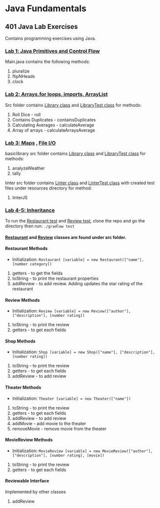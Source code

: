 # Java Fundamentals
## 401 Java Lab Exercises
Contains programming exercises using Java.

### [Lab 1: Java Primitives and Control Flow](https://github.com/joriefernandez/java-fundamentals/tree/master/basics)
Main.java contains the following methods:
1. pluralize
2. flipNHeads
3. clock

### [Lab 2: Arrays,for loops, imports, ArrayList](https://github.com/joriefernandez/java-fundamentals/tree/master/basiclibrary)
Src folder contains [Library class](https://github.com/joriefernandez/java-fundamentals/blob/master/basiclibrary/src/main/java/basiclibrary/Library.java) and [LibraryTest class](https://github.com/joriefernandez/java-fundamentals/blob/master/basiclibrary/src/test/java/basiclibrary/LibraryTest.java) for methods:
1. Roll Dice - roll
2. Contains Duplicates - containsDuplicates
3. Calculating Averages - calculateAverage
4. Array of arrays - calculateArraysAverage

### [Lab 3: Maps](https://github.com/joriefernandez/java-fundamentals/tree/master/basiclibrary) , [ File I/O](https://github.com/joriefernandez/java-fundamentals/tree/master/linter)
basiclibrary src folder contains [Library class](https://github.com/joriefernandez/java-fundamentals/blob/master/basiclibrary/src/main/java/basiclibrary/Library.java) and [LibraryTest class](https://github.com/joriefernandez/java-fundamentals/blob/master/basiclibrary/src/test/java/basiclibrary/LibraryTest.java) for methods:
1. analyzeWeather
2. tally

linter src folder contains [Linter class](https://github.com/joriefernandez/java-fundamentals/blob/master/linter/src/main/java/linter/Linter.java) and [LinterTest class](https://github.com/joriefernandez/java-fundamentals/blob/master/linter/src/test/java/linter/LinterTest.java) with created test files under resources directory for method:
1. linterJS

### [Lab 4-5: Inheritance](https://github.com/joriefernandez/java-fundamentals/tree/master/inheritance)

To run the [Restaurant test](https://github.com/joriefernandez/java-fundamentals/blob/master/inheritance/src/test/java/inheritance/RestaurantTest.java) and [Review test](https://github.com/joriefernandez/java-fundamentals/blob/master/inheritance/src/test/java/inheritance/ReviewTest.java), clone the repo and go the directory then run: `./gradlew test`
#### [Restaurant](https://github.com/joriefernandez/java-fundamentals/blob/master/inheritance/src/main/java/inheritance/Restaurant.java) and [Review](https://github.com/joriefernandez/java-fundamentals/blob/master/inheritance/src/main/java/inheritance/Review.java) classes are found under src folder.
#### Restaurant Methods
* Initialization: `Restaurant [variable] = new Restaurant(["name"], [number category])`
1. getters - to get the fields
2. toString - to print the restaurant properties
3. addReview - to add review. Adding updates the star rating of the restaurant
#### Review Methods
* Initialization: `Review [variable] = new Review(["author"], ["description"], [number rating])`
1. toString - to print the review
2. getters -  to get each fields
#### Shop Methods
* Initialization: `Shop [variable] = new Shop(["name"], ["description"], [number rating])`
1. toString - to print the review
2. getters -  to get each fields
3. addReview - to add review
#### Theater Methods
* Initialization: `Theater [variable] = new Theater(["name"])`
1. toString - to print the review
2. getters -  to get each fields
3. addReview - to add review
4. addMovie - add movie to the theater
5. removeMovie - remove movie from the theater
#### MovieReview Methods
* Initialization: `MovieReview [variable] = new MovieReview(["author"], ["description"], [number rating], [movie])`
1. toString - to print the review
2. getters -  to get each fields
#### Reviewable Interface
Implemented by other classes
1. addReview






